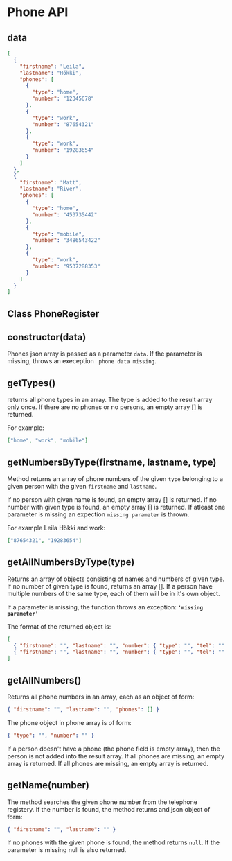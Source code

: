 # Phone API

## data

```json
[
  {
    "firstname": "Leila",
    "lastname": "Hökki",
    "phones": [
      {
        "type": "home",
        "number": "12345678"
      },
      {
        "type": "work",
        "number": "87654321"
      },
      {
        "type": "work",
        "number": "19283654"
      }
    ]
  },
  {
    "firstname": "Matt",
    "lastname": "River",
    "phones": [
      {
        "type": "home",
        "number": "453735442"
      },
      {
        "type": "mobile",
        "number": "3486543422"
      },
      {
        "type": "work",
        "number": "9537288353"
      }
    ]
  }
]
```

## Class PhoneRegister

## **constructor(data)**

Phones json array is passed as a parameter `data`. If the parameter is missing, throws an exeception ` phone data missing`.

## **getTypes()**

returns all phone types in an array. The type is added to the result array only once. If there are no phones or no persons, an empty array [] is returned.

For example:

```json
["home", "work", "mobile"]
```

## **getNumbersByType(firstname, lastname, type)**

Method returns an array of phone numbers of the given `type` belonging to a given person with the given `firstname` and `lastname`.

If no person with given name is found, an empty array [] is returned.
If no number with given type is found, an empty array [] is returned.
If atleast one parameter is missing an expection `missing parameter` is thrown.

For example Leila Hökki and work:

```json
["87654321", "19283654"]
```

## **getAllNumbersByType(type)**

Returns an array of objects consisting of names and numbers of given type. If no number of given type is found, returns an array [].
If a person have multiple numbers of the same type, each of them will be in it's own object.

If a parameter is missing, the function throws an exception:
**`'missing parameter'`**

The format of the returned object is:

```json
[
  { "firstname": "", "lastname": "", "number": { "type": "", "tel": "" } },
  { "firstname": "", "lastname": "", "number": { "type": "", "tel": "" } }
]
```

## **getAllNumbers()**

Returns all phone numbers in an array, each as an object of form:

```json
{ "firstname": "", "lastname": "", "phones": [] }
```

The phone object in phone array is of form:

```json
{ "type": "", "number": "" }
```

If a person doesn't have a phone (the phone field is empty array), then the person is not added into the result array.
If all phones are missing, an empty array is returned.
If all phones are missing, an empty array is returned.

## **getName(number)**

The method searches the given phone number from the telephone registery. If the number is found, the method returns and json object of form:

```json
{ "firstname": "", "lastname": "" }
```

If no phones with the given phone is found, the method returns `null`.
If the parameter is missing null is also returned.

